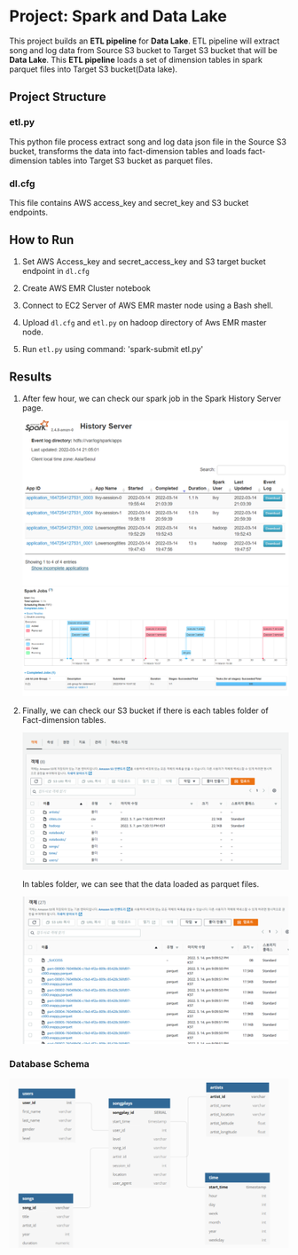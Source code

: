 # Project: Spark and Data Lake 
This project builds an **ETL pipeline** for **Data Lake**.
ETL pipeline will extract song and log data from Source S3 bucket 
to Target S3 bucket that will be **Data Lake**. This **ETL pipeline** 
loads a set of dimension tables in spark parquet files into Target S3 bucket(Data lake).


## Project Structure 

### etl.py 
This python file process extract song and log data json file in the Source 
S3 bucket, transforms the data into fact-dimension tables and loads fact-dimension tables into Target S3 bucket as parquet files.

### dl.cfg
This file contains AWS access_key and secret_key 
    and S3 bucket endpoints.

## How to Run 
1. Set AWS Access_key and secret_access_key and 
    S3 target bucket endpoint in `dl.cfg`

2. Create AWS EMR Cluster notebook

3. Connect to EC2 Server of AWS EMR master node
    using a Bash shell.

4. Upload `dl.cfg` and `etl.py` on hadoop directory
    of Aws EMR master node.

5. Run `etl.py` using command:
    'spark-submit etl.py'


## Results


1. After few hour, we can check our spark job 
    in the Spark History  Server page.

    <img src="history1.png" alt="history1" width="500"/>
    <img src="history2.png" alt="history2" width="500"/>


2. Finally, we can check our S3 bucket if there is each tables folder of 
    Fact-dimension tables.
    
    <img src="data_lake1.png" alt="data_lake1" width="500"/>

    In tables folder, we can see that the data loaded as parquet files.
    
    <img src="data_lake2.png" alt="data_lake2" width="500"/>



### Database Schema 

<img src="fact-dimension_tables.png" alt="fact-dimension-tables" width="800"/>



